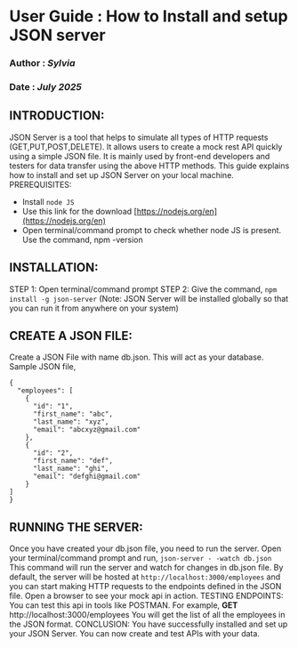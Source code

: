 # User Guide : How to Install and setup JSON server

### Author : *Sylvia*
### Date : *July 2025*

## INTRODUCTION:
JSON Server is a tool that helps to simulate all types of HTTP requests (GET,PUT,POST,DELETE). It allows users to create a mock rest API quickly using a simple JSON file. It is mainly used by front-end developers and testers for data transfer using the above HTTP methods. 
This guide explains how to install and set up JSON Server on your local machine. 
PREREQUISITES:
- Install ``node JS ``
- Use this link for the download [https://nodejs.org/en](https://nodejs.org/en)
- Open terminal/command prompt to check whether node JS is present. Use the command, npm -version
## INSTALLATION:
STEP 1: Open terminal/command prompt
STEP 2: Give the command, ``npm install -g json-server``
(Note: JSON Server will be installed globally so that you can run it from anywhere on your system)
## CREATE A JSON FILE:
Create a JSON File with name db.json. This will act as your database.
Sample JSON file,
```
{
  "employees": [
    {
      "id": "1",
      "first_name": "abc",
      "last_name": "xyz",
      "email": "abcxyz@gmail.com"
    },
    {
      "id": "2",
      "first_name": "def",
      "last_name": "ghi",
      "email": "defghi@gmail.com"
    }
]
}
```
## RUNNING THE SERVER:
Once you have created your db.json file, you need to run the server.
Open your terminal/command prompt and run,
``json-server - -watch db.json ``
This command will run the server and watch for changes in db.json file. By default, the server will be hosted at `` http://localhost:3000/employees `` and you can start making HTTP requests to the endpoints defined in the JSON file. 
Open a browser to see your mock api in action.
TESTING ENDPOINTS:
You can test this api in tools like POSTMAN. For example,
**GET** http://localhost:3000/employees 
You will get the list of all the employees in the JSON format.
CONCLUSION:
You have successfully installed and set up your JSON Server. You can now create and test APIs with your data. 


